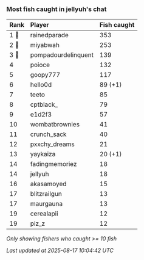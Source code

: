 ### Most fish caught in jellyuh's chat

| Rank  | Player              | Fish caught |
|:------|:--------------------|:------------|
| 1 🥇  | rainedparade        | 353         |
| 2 🥈  | miyabwah            | 253         |
| 3 🥉  | pompadourdelinquent | 139         |
| 4     | poioce              | 132         |
| 5     | goopy777            | 117         |
| 6     | hello0d             | 89 (+1)     |
| 7     | teeto               | 85          |
| 8     | cptblack_           | 79          |
| 9     | e1d2f3              | 57          |
| 10    | wombatbrownies      | 41          |
| 11    | crunch_sack         | 40          |
| 12    | pxxchy_dreams       | 21          |
| 13    | yaykaiza            | 20 (+1)     |
| 14    | fadingmemoriez      | 18          |
| 14    | jellyuh             | 18          |
| 16    | akasamoyed          | 15          |
| 17    | blitzrailgun        | 13          |
| 17    | maurgauna           | 13          |
| 19    | cerealapii          | 12          |
| 19    | piz_z               | 12          |

_Only showing fishers who caught >= 10 fish_

_Last updated at 2025-08-17 10:04:42 UTC_
